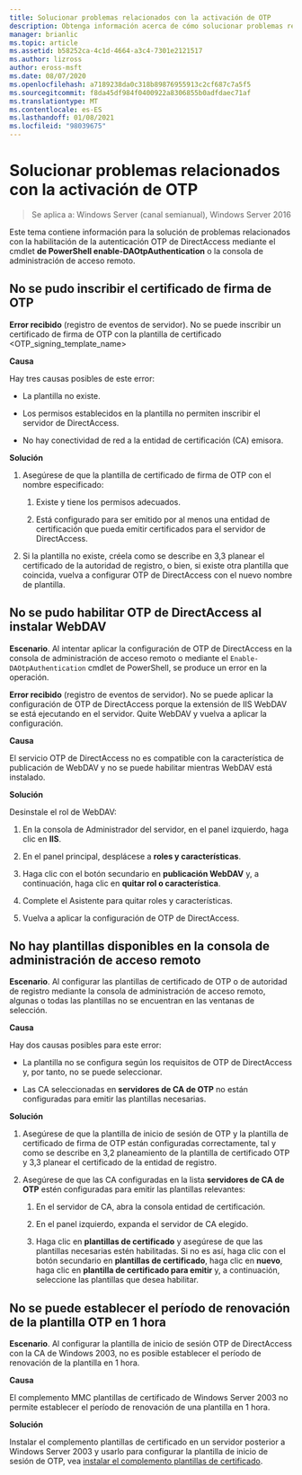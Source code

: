```yaml
---
title: Solucionar problemas relacionados con la activación de OTP
description: Obtenga información acerca de cómo solucionar problemas relacionados con la habilitación de la autenticación de OTP de DirectAccess mediante el cmdlet Enable-DAOtpAuthentication PowerShell o la consola de administración de acceso remoto.
manager: brianlic
ms.topic: article
ms.assetid: b58252ca-4c1d-4664-a3c4-7301e2121517
ms.author: lizross
author: eross-msft
ms.date: 08/07/2020
ms.openlocfilehash: a7189238da0c318b89876955913c2cf687c7a5f5
ms.sourcegitcommit: f8da45df984f0400922a8306855b0adfdaec71af
ms.translationtype: MT
ms.contentlocale: es-ES
ms.lasthandoff: 01/08/2021
ms.locfileid: "98039675"
---
```

# <a name="troubleshooting-enabling-otp"></a>Solucionar problemas relacionados con la activación de OTP

>Se aplica a: Windows Server (canal semianual), Windows Server 2016

Este tema contiene información para la solución de problemas relacionados con la habilitación de la autenticación OTP de DirectAccess mediante el cmdlet **de PowerShell enable-DAOtpAuthentication** o la consola de administración de acceso remoto.

## <a name="failed-to-enroll-the-otp-signing-certificate"></a>No se pudo inscribir el certificado de firma de OTP
**Error recibido** (registro de eventos de servidor). No se puede inscribir un certificado de firma de OTP con la plantilla de certificado <OTP_signing_template_name>

**Causa**

Hay tres causas posibles de este error:

-   La plantilla no existe.

-   Los permisos establecidos en la plantilla no permiten inscribir el servidor de DirectAccess.

-   No hay conectividad de red a la entidad de certificación (CA) emisora.

**Solución**

1.  Asegúrese de que la plantilla de certificado de firma de OTP con el nombre especificado:

    1.  Existe y tiene los permisos adecuados.

    2.  Está configurado para ser emitido por al menos una entidad de certificación que pueda emitir certificados para el servidor de DirectAccess.

2.  Si la plantilla no existe, créela como se describe en 3,3 planear el certificado de la autoridad de registro, o bien, si existe otra plantilla que coincida, vuelva a configurar OTP de DirectAccess con el nuevo nombre de plantilla.

## <a name="failed-to-enable-directaccess-otp-when-webdav-is-installed"></a>No se pudo habilitar OTP de DirectAccess al instalar WebDAV
**Escenario**. Al intentar aplicar la configuración de OTP de DirectAccess en la consola de administración de acceso remoto o mediante el `Enable-DAOtpAuthentication` cmdlet de PowerShell, se produce un error en la operación.

**Error recibido** (registro de eventos de servidor). No se puede aplicar la configuración de OTP de DirectAccess porque la extensión de IIS WebDAV se está ejecutando en el servidor. Quite WebDAV y vuelva a aplicar la configuración.

**Causa**

El servicio OTP de DirectAccess no es compatible con la característica de publicación de WebDAV y no se puede habilitar mientras WebDAV está instalado.

**Solución**

Desinstale el rol de WebDAV:

1.  En la consola de Administrador del servidor, en el panel izquierdo, haga clic en **IIS**.

2.  En el panel principal, desplácese a **roles y características**.

3.  Haga clic con el botón secundario en **publicación WebDAV** y, a continuación, haga clic en **quitar rol o característica**.

4.  Complete el Asistente para quitar roles y características.

5.  Vuelva a aplicar la configuración de OTP de DirectAccess.

## <a name="no-templates-available-in-the-remote-access-management-console"></a>No hay plantillas disponibles en la consola de administración de acceso remoto
**Escenario**. Al configurar las plantillas de certificado de OTP o de autoridad de registro mediante la consola de administración de acceso remoto, algunas o todas las plantillas no se encuentran en las ventanas de selección.

**Causa**

Hay dos causas posibles para este error:

-   La plantilla no se configura según los requisitos de OTP de DirectAccess y, por tanto, no se puede seleccionar.

-   Las CA seleccionadas en **servidores de CA de OTP** no están configuradas para emitir las plantillas necesarias.

**Solución**

1.  Asegúrese de que la plantilla de inicio de sesión de OTP y la plantilla de certificado de firma de OTP están configuradas correctamente, tal y como se describe en 3,2 planeamiento de la plantilla de certificado OTP y 3,3 planear el certificado de la entidad de registro.

2.  Asegúrese de que las CA configuradas en la lista **servidores de CA de OTP** estén configuradas para emitir las plantillas relevantes:

    1.  En el servidor de CA, abra la consola entidad de certificación.

    2.  En el panel izquierdo, expanda el servidor de CA elegido.

    3.  Haga clic en **plantillas de certificado** y asegúrese de que las plantillas necesarias estén habilitadas. Si no es así, haga clic con el botón secundario en **plantillas de certificado**, haga clic en **nuevo**, haga clic en **plantilla de certificado para emitir** y, a continuación, seleccione las plantillas que desea habilitar.

## <a name="cannot-set-renewal-period-of-otp-template-to-1-hour"></a>No se puede establecer el período de renovación de la plantilla OTP en 1 hora
**Escenario**. Al configurar la plantilla de inicio de sesión OTP de DirectAccess con la CA de Windows 2003, no es posible establecer el período de renovación de la plantilla en 1 hora.

**Causa**

El complemento MMC plantillas de certificado de Windows Server 2003 no permite establecer el período de renovación de una plantilla en 1 hora.

**Solución**

Instalar el complemento plantillas de certificado en un servidor posterior a Windows Server 2003 y usarlo para configurar la plantilla de inicio de sesión de OTP, vea [instalar el complemento plantillas de certificado](/previous-versions/windows/it-pro/windows-server-2008-R2-and-2008/cc732445(v=ws.11)).

